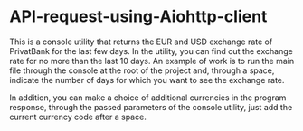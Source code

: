 # API-request-using-Aiohttp-client

This is a console utility that returns the EUR and USD exchange rate of PrivatBank for the last few days.
In the utility, you can find out the exchange rate for no more than the last 10 days. 
An example of work is to run the main file through the console at the root of the project and, through a space, indicate the number of days for which you want to see the exchange rate.

In addition, you can make a choice of additional currencies in the program response, through the passed parameters of the console utility, just add the current currency code after a space.
